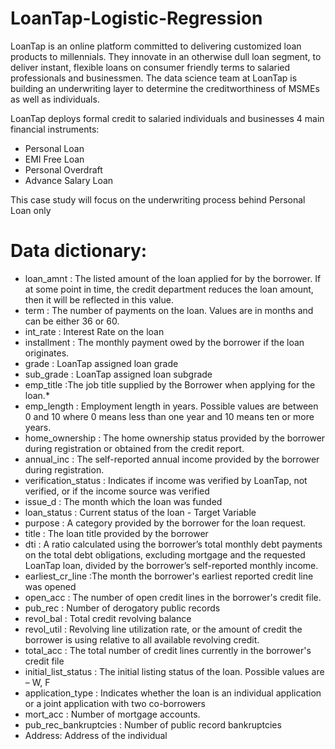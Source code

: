 # LoanTap-Logistic-Regression
LoanTap is an online platform committed to delivering customized loan products to millennials. They innovate in an otherwise dull loan segment, to deliver instant, flexible loans on consumer friendly terms to salaried professionals and businessmen.
The data science team at LoanTap is building an underwriting layer to determine the creditworthiness of MSMEs as well as individuals.

LoanTap deploys formal credit to salaried individuals and businesses 4 main financial instruments:

- Personal Loan
- EMI Free Loan
- Personal Overdraft
- Advance Salary Loan
  
This case study will focus on the underwriting process behind Personal Loan only

# Data dictionary:

- loan_amnt : The listed amount of the loan applied for by the borrower. If at some point in time, the credit department reduces the loan amount, then it will be reflected in this value.
- term : The number of payments on the loan. Values are in months and can be either 36 or 60.
- int_rate : Interest Rate on the loan
- installment : The monthly payment owed by the borrower if the loan originates.
- grade : LoanTap assigned loan grade
- sub_grade : LoanTap assigned loan subgrade
- emp_title :The job title supplied by the Borrower when applying for the loan.*
- emp_length : Employment length in years. Possible values are between 0 and 10 where 0 means less than one year and 10 means ten or more years.
- home_ownership : The home ownership status provided by the borrower during registration or obtained from the credit report.
- annual_inc : The self-reported annual income provided by the borrower during registration.
- verification_status : Indicates if income was verified by LoanTap, not verified, or if the income source was verified
- issue_d : The month which the loan was funded
- loan_status : Current status of the loan - Target Variable
- purpose : A category provided by the borrower for the loan request.
- title : The loan title provided by the borrower
- dti : A ratio calculated using the borrower’s total monthly debt payments on the total debt obligations, excluding mortgage and the requested LoanTap loan, divided by the borrower’s self-reported monthly income.
- earliest_cr_line :The month the borrower's earliest reported credit line was opened
- open_acc : The number of open credit lines in the borrower's credit file.
- pub_rec : Number of derogatory public records
- revol_bal : Total credit revolving balance
- revol_util : Revolving line utilization rate, or the amount of credit the borrower is using relative to all available revolving credit.
- total_acc : The total number of credit lines currently in the borrower's credit file
- initial_list_status : The initial listing status of the loan. Possible values are – W, F
- application_type : Indicates whether the loan is an individual application or a joint application with two co-borrowers
- mort_acc : Number of mortgage accounts.
- pub_rec_bankruptcies : Number of public record bankruptcies
- Address: Address of the individual
